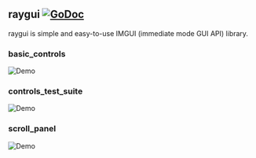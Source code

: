 ## raygui [![GoDoc](https://godoc.org/github.com/gen2brain/raylib-go/raygui?status.svg)](https://godoc.org/github.com/gen2brain/raylib-go/raygui)

raygui is simple and easy-to-use IMGUI (immediate mode GUI API) library.


### basic_controls

![Demo](examples/basic_controls/cyber.png)


### controls_test_suite

![Demo](examples/controls_test_suite/controls_test_suite.png)


### scroll_panel

![Demo](examples/scroll_panel/scroll_panel.png)
